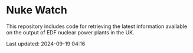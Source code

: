 # Nuke Watch

This repository includes code for retrieving the latest information available on the output of EDF nuclear power plants in the UK.

Last updated: 2024-09-19 04:16